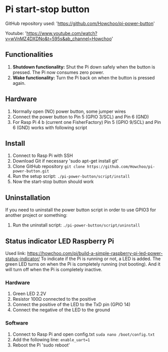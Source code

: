 # Pi start-stop button
GitHub repository used: 'https://github.com/Howchoo/pi-power-button'

Youtube: 'https://www.youtube.com/watch?v=wVnMZ4DXDNo&t=595s&ab_channel=Howchoo'

## Functionalities 

1. **Shutdown functionality:** Shut the Pi down safely when the button is pressed. The Pi now consumes zero power.
1. **Wake functionality:** Turn the Pi back on when the button is pressed again.

## Hardware
1. Normally open (NO) power button, some jumper wires
1. Connect the power button to Pin 5 (GPIO 3/SCL) and Pin 6 (GND)
  1. For Rasp Pi 4 b  (current one FisherFactory) Pin 5 (GPIO 9/SCL) and Pin 6 (GND) works with following script

## Install
1. Connect to Rasp Pi with SSH
1. Download Git if necessary 'sudo apt-get install git'
1. Clone GitHub repository `git clone https://github.com/Howchoo/pi-power-button.git`
1. Run the setup script: `./pi-power-button/script/install`
1. Now the start-stop button should work

## Uninstallation
If you need to uninstall the power button script in order to use GPIO3 for another project or something:

1. Run the uninstall script: `./pi-power-button/script/uninstall`

## Status indicator LED Raspberry Pi
Used link: https://howchoo.com/pi/build-a-simple-raspberry-pi-led-power-status-indicator/
To indicate if the Pi is running or not, a LED is added. The green LED turns on when the Pi is completely running (not booting). And it will turn off when the Pi is completely inactive. 
### Hardware
1. Green LED 2.2V
1. Resistor 100Ω connected to the positive 
1. Connect the positive of the LED to the TxD pin (GPIO 14)
1. Connect the negative of the LED to the ground

### Software
1. Connect to Rasp Pi and open config.txt `suda nano /boot/config.txt`
1. Add the following line: `enable_uart=1`
1. Reboot the Pi 'sudo reboot'
